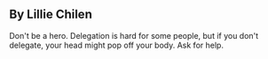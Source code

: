 ## By Lillie Chilen
Don't be a hero. Delegation is hard for some people, but if you don't delegate, your head might pop off your body. Ask for help. 